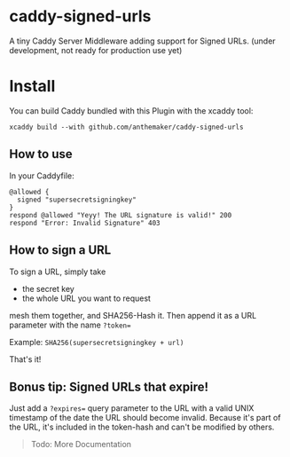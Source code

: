 # caddy-signed-urls
A tiny Caddy Server Middleware adding support for Signed URLs. (under development, not ready for production use yet)

# Install
You can build Caddy bundled with this Plugin with the xcaddy tool:
```
xcaddy build --with github.com/anthemaker/caddy-signed-urls
```

## How to use
In your Caddyfile:
```
@allowed {
  signed "supersecretsigningkey"
}
respond @allowed "Yeyy! The URL signature is valid!" 200
respond "Error: Invalid Signature" 403
```
## How to sign a URL
To sign a URL, simply take
- the secret key
- the whole URL you want to request

mesh them together, and SHA256-Hash it. Then append it as a URL parameter with the name `?token=`

Example: `SHA256(supersecretsigningkey + url)`

That's it!

## Bonus tip: Signed URLs that expire!
Just add a `?expires=` query parameter to the URL with a valid UNIX timestamp of the date the URL should become invalid. Because it's part of the URL, it's included in the token-hash and can't be modified by others.


> Todo: More Documentation